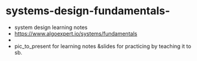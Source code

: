 # systems-design-fundamentals-
- system design learning notes
- https://www.algoexpert.io/systems/fundamentals
-
- pic_to_present for learning notes &slides for practicing by teaching it to sb.
